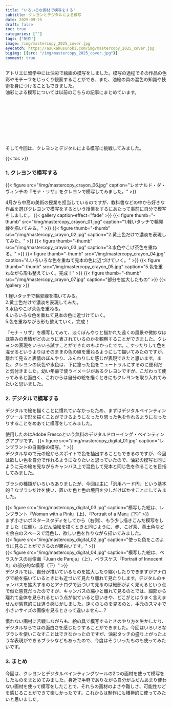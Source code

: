 ```yaml
---
title: "いろいろな画材で模写をする"
subtitle: クレヨンとデジタルによる模写
date: 2025-09-25
draft: false
toc: true
categories: [""]
tags: ["制作"]
image: /img/mastercopy_2025_cover.jpg
eyecatch: https://asukakusunoki.com/img/mastercopy_2025_cover.jpg
bigimg: [{src: "/img/mastercopy_2025_cover.jpg"}]
comment: true
---
```


アトリエに留学中には油彩で絵画の模写をしました。模写の過程でその作品の色彩やモチーフをじっくり観察することができ、また、油絵の具の混色の知識や技術を身につけることもできました。  
油彩による模写については以前のこちらの記事にまとめています。
<div class="iframely-embed"><div class="iframely-responsive" style="height: 140px; padding-bottom: 0;"><a href="https://asukakusunoki.com/post/2023-09-07-atelier-mastercopy/" data-iframely-url="//iframely.net/QK2OFR7"></a></div></div><script async src="//iframely.net/embed.js"></script>
そして今回は、クレヨンとデジタルによる模写に挑戦してみました。

{{< toc >}}

### 1. クレヨンで模写する

{{< figure src="/img/mastercopy_crayon_06.jpg" caption="レオナルド・ダ・ヴィンチの『モナ・リザ』をクレヨンで模写してみました。" >}}  

4月から中高の美術の授業を担当しているのですが、教科書などの中から好きな作品を選びクレヨンで模写をするという授業をするにあたって事前に自分で模写をしました。
{{< gallery caption-effect="fade" >}}
  {{< figure thumb="-thumb" src="/img/mastercopy_crayon_01.jpg" caption="1.軽いタッチで輪郭線を描いてみる。" >}}
  {{< figure thumb="-thumb" src="/img/mastercopy_crayon_02.jpg" caption="2.黄土色だけで濃淡を表現してみた。" >}}
  {{< figure thumb="-thumb" src="/img/mastercopy_crayon_03.jpg" caption="3.水色やこげ茶色を重ねる。" >}}
  {{< figure thumb="-thumb" src="/img/mastercopy_crayon_04.jpg" caption="4.いろいろな色を重ねて見本の色に近づけていく。" >}}
  {{< figure thumb="-thumb" src="/img/mastercopy_crayon_05.jpg" caption="5.色を重ねながら形も整えていく。完成！" >}}
  {{< figure thumb="-thumb" src="/img/mastercopy_crayon_07.jpg" caption="部分を拡大したもの" >}}
{{< /gallery >}}

1.軽いタッチで輪郭線を描いてみる。  
2.黄土色だけで濃淡を表現してみた。  
3.水色やこげ茶色を重ねる。  
4.いろいろな色を重ねて見本の色に近づけていく。  
5.色を重ねながら形も整えていく。完成！  

『モナ・リザ』を模写してみて、淡くぼんやりと描かれた遠くの風景や微妙なほほ笑みの表情がどのように表されているのかを観察することができました。クレヨンの表現をいろいろ試すことができたのもよかったです。こすったりして色を混ぜるというよりはそのままの色の線を重ねるようにして描いてみたのですが、離れて見ると表情のぼんやり、ふんわりした感じが表現できたと思います。また、クレヨンの灰色や水色は、下に塗った色をニュートラルにするのに便利だと気付きました。幼い年齢で使うイメージがあるクレヨンですが、こだわって使ってみると面白く、これからは自分の絵を描くときにもクレヨンを取り入れてみたいと思いました。

### 2. デジタルで模写する

デジタルで絵を描くことに慣れていなかったため、まずはデジタルペインティングツールで形を描くことができるようになったり思った色を作れるようになったりすることをめあてに模写をしてみました。  

使用したのはAdobe Frescoという無料のデジタルドローイング・ペインティングアプリです。
{{< figure src="/img/mastercopy_digital_01.jpg" caption="レンブラントの自画像の模写。" >}}  
デジタルなので元の絵からスポイトで色を抽出することもできるのですが、今回は欲しい色を自分で作れるようになりたいと思っていたので、油彩の模写と同じように元の絵を見ながらキャンバス上で混色して見本と同じ色を作ることを目指してみました。  

ブラシの種類がいろいろありましたが、今回は主に「汎用ハード円」という基本的？なブラシだけを使い、置いた色と色の境目を少しだけぼかすことにしてみました。

{{< figure src="/img/mastercopy_digital_03.jpg" caption="模写した絵は、レンブラント『Woman with a Pink』(上)、『Portrait of a Man』(下)" >}}  
まず小さいポスタースタディをしてから（右側）、もう少し描きこんだ模写をしました（左側）。ふだん油絵を描くときと同じように、赤、こげ茶、黄土色などを余白のスペースで混色し、欲しい色を作りながら描いてみました。  
{{< figure src="/img/mastercopy_digital_02.jpg" caption="使った色をこのように見ることができるのが面白いです。" >}}  
{{< figure src="/img/mastercopy_digital_04.jpg" caption="模写した絵は、ベラスケスの肖像画『Juan de Pareja』（上）、ベラスケス『Portrait of Innocent X』の部分的な模写（下）" >}}  
デジタルでは、自分が描いているものを拡大したり縮小したりできますがアナログで絵を描いているときにも近づいて見たり離れて見たりします。デジタルのキャンバスを拡大するのとアナログで近づいて見るのは細部がよく見えるという点で似た感覚だったのですが、キャンバスの縮小と離れて見るのとでは、細部から離れて全体を見られるという点が似ていると思いきや、どこがとはうまく言えませんが感覚的には違う感じがしました。遠くのものを見るのと、手元のスマホで小さいサイズの画像を見るときって違いません…？  

慣れない画材に苦戦しながらも、絵の具で模写するときのやり方を生かしたり、デジタルならではの面白さを感じたりすることができました。今回はいろいろなブラシを使いこなすことはできなかったのですが、油彩タッチの盛り上がったような表現ができるブラシなどもあったので、今度はそういったものも使ってみたいです。  

### 3. まとめ

今回は、クレヨンとデジタルペインティングツールの2つの画材を使って模写をしたものをまとめてみました。身近で手軽でありながら自分がふだんあまり使わない画材を使って模写をしたことで、それらの画材のよさや難しさ、可能性などを感じることができて楽しかったです。これからは制作にも積極的に使ってみたいと思いました。